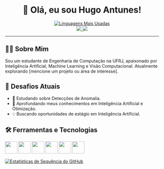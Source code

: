 <div align="center">


  <h1>👋 Olá, eu sou Hugo Antunes!</h1>

  <div align="center">
  <a href="https://github.com/hugo-antunes19">
    <img src="https://github-readme-stats.vercel.app/api/top-langs/?username=hugo-antunes19&layout=compact&langs_count=7&theme=tokyonight" alt="Linguagens Mais Usadas" />
  </a>
</div>

  <div>
    <a href="mailto:hugoleandroantunes@gmail.com">
      <img src="https://img.shields.io/badge/Gmail-D14836?style=for-the-badge&logo=gmail&logoColor=white" />
    </a>
    <a href="https://www.linkedin.com/in/hugo-antunes-08a76b213/" target="_blank">
      <img src="https://img.shields.io/badge/LinkedIn-0077B5?style=for-the-badge&logo=linkedin&logoColor=white" />
    </a>
  </div>
</div>

---

## 👨‍💻 Sobre Mim

Sou um estudante de Engenharia de Computação na UFRJ, apaixonado por Inteligência Artificial, Machine Learning e Visão Computacional. Atualmente explorando [mencione um projeto ou área de interesse].

## 🚀 Desafios Atuais

- 🔭 Estudando sobre Detecções de Anomalia.
- 🌱 Aprofundando meus conhecimentos em Inteligência Artificial e Otimização.
- 💡 Buscando oportunidades de estágio em Inteligência Artificial.

## 🛠️ Ferramentas e Tecnologias

<p align="left">
  <img src="https://cdn.jsdelivr.net/gh/devicons/devicon/icons/python/python-original.svg" width="40" height="40"/>
  <img src="https://cdn.jsdelivr.net/gh/devicons/devicon/icons/cplusplus/cplusplus-original.svg" width="40" height="40"/>
  <img src="https://cdn.jsdelivr.net/gh/devicons/devicon/icons/git/git-original.svg" width="40" height="40"/>
  <img src="https://cdn.jsdelivr.net/gh/devicons/devicon/icons/docker/docker-original.svg" width="40" height="40"/>
  <img src="https://cdn.jsdelivr.net/gh/devicons/devicon/icons/jupyter/jupyter-original-wordmark.svg" width="40" height="40" />
  <img src="https://cdn.jsdelivr.net/gh/devicons/devicon/icons/linux/linux-original.svg" width="40" height="40" />
</p>


[![Estatísticas de Sequência do GitHub](https://github-readme-streak-stats.herokuapp.com/?user=SEU-USUARIO-DO-GITHUB&theme=tokyonight&hide_border=true)](https://git.io/streak-stats)
